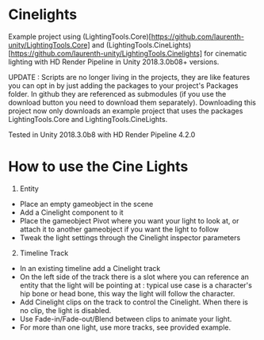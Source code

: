 # Cinelights
Example project using (LightingTools.Core)[https://github.com/laurenth-unity/LightingTools.Core] and (LightingTools.CineLights)[https://github.com/laurenth-unity/LightingTools.Cinelights] for cinematic lighting with HD Render Pipeline in Unity 2018.3.0b08+ versions.

UPDATE :
Scripts are no longer living in the projects, they are like features you can opt in by just adding the packages to your project's Packages folder.
In github they are referenced as submodules (if you use the download button you need to download them separately).
Downloading this project now only downloads an example project that uses the packages LightingTools.Core and LightingTools.CineLights.

Tested in Unity 2018.3.0b8 with HD Render Pipeline 4.2.0

# How to use the Cine Lights

1. Entity

- Place an empty gameobject in the scene
- Add a Cinelight component to it
- Place the gameobject Pivot where you want your light to look at, or attach it to another gameobject if you want the light to follow
- Tweak the light settings through the Cinelight inspector parameters

2. Timeline Track

- In an existing timeline add a Cinelight track
- On the left side of the track there is a slot where you can reference an entity that the light will be pointing at : typical use case is a character's hip bone or head bone, this way the light will follow the character.
- Add Cinelight clips on the track to control the Cinelight. When there is no clip, the light is disabled.
- Use Fade-in/Fade-out/Blend between clips to animate your light.
- For more than one light, use more tracks, see provided example.
